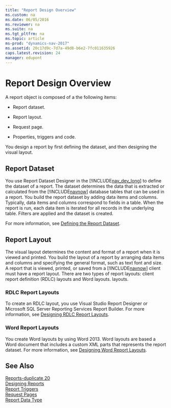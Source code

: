 ```yaml
---
title: "Report Design Overview"
ms.custom: na
ms.date: 06/05/2016
ms.reviewer: na
ms.suite: na
ms.tgt_pltfrm: na
ms.topic: article
ms-prod: "dynamics-nav-2017"
ms.assetid: 20c17d9c-7d7a-49d8-b6e2-7fc011635926
caps.latest.revision: 24
manager: edupont
---
```

# Report Design Overview
A report object is composed of a the following items:  
  
-   Report dataset.  
  
-   Report layout.  
  
-   Request page.  
  
-   Properties, triggers and code.  
  
 You design a report by first defining the dataset, and then designing the visual layout.  
  
## Report Dataset  
 You use Report Dataset Designer in the [!INCLUDE[nav_dev_long](includes/nav_dev_long_md.md)] to define the dataset of a report. The dataset determines the data that is extracted or calculated from the [!INCLUDE[navnow](includes/navnow_md.md)] database tables that can be used in a report. You build the report dataset by adding data items and columns. Typically, data items and columns correspond to fields in a table. When the report is run, each data item is iterated for all records in the underlying table. Filters are applied and the dataset is created.  
  
 For more information, see [Defining the Report Dataset](Defining-the-Report-Dataset.md).  
  
## Report Layout  
 The visual layout determines the content and format of a report when it is viewed and printed. You build the layout of a report by arranging data items and columns and specifying the general format, such as text font and size. A report that is viewed, printed, or saved from a [!INCLUDE[navnow](includes/navnow_md.md)] client must have a report layout. There are two types of report layouts: client report definition \(RDLC\) layouts and Word layouts. layouts.  
  
### RDLC Report Layouts  
 To create an RDLC layout, you use Visual Studio Report Designer or Microsoft SQL Server Reporting Services Report Builder. For more information, see [Designing RDLC Report Layouts](Designing-RDLC-Report-Layouts.md).  
  
### Word Report Layouts  
 You create Word layouts by using Word 2013. Word layouts are based a Word document that includes a custom XML parts that represents the report dataset. For more information, see [Designing Word Report Layouts](Designing-Word-Report-Layouts.md).  
  
## See Also  
 [Reports\-duplicate 20](Reports-duplicate-20.md)   
 [Designing Reports](Designing-Reports.md)   
 [Report Triggers](Report-Triggers.md)   
 [Request Pages](Request-Pages.md)   
 [Report Data Type](Report-Data-Type.md)
